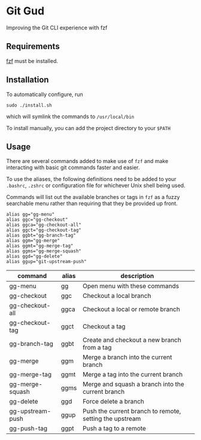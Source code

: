 # Git Gud

Improving the Git CLI experience with fzf

## Requirements

[fzf](https://github.com/junegunn/fzf) must be installed.

## Installation

To automatically configure, run

```
sudo ./install.sh
```

which will symlink the commands to `/usr/local/bin`

To install manually, you can add the project directory to your `$PATH`

## Usage

There are several commands added to make use of `fzf` and make interacting with basic git commands faster and easier.

To use the aliases, the following definitions need to be added to your `.bashrc`, `.zshrc` or configuration file for whichever Unix shell being used.

Commands will list out the available branches or tags in `fzf` as a fuzzy searchable menu rather than requiring that they be provided up front.

```
alias gg="gg-menu"
alias ggc="gg-checkout"
alias ggca="gg-checkout-all"
alias ggct="gg-checkout-tag"
alias ggbt="gg-branch-tag"
alias ggm="gg-merge"
alias ggmt="gg-merge-tag"
alias ggms="gg-merge-squash"
alias ggd="gg-delete"
alias ggup="git-upstream-push"
```

| command              | alias     | description                                              |
| -------------------- | --------- | -------------------------------------------------------- |
| gg-menu              | gg        | Open menu with these commands                            |
| gg-checkout          | ggc       | Checkout a local branch                                  |
| gg-checkout-all      | ggca      | Checkout a local or remote branch                        |
| gg-checkout-tag      | ggct      | Checkout a tag                                           |
| gg-branch-tag        | ggbt      | Create and checkout a new branch from a tag              |
| gg-merge             | ggm       | Merge a branch into the current branch                   |
| gg-merge-tag         | ggmt      | Merge a tag into the current branch                      |
| gg-merge-squash      | ggms      | Merge and squash a branch into the current branch        |
| gg-delete            | ggd       | Force delete a branch                                    |
| gg-upstream-push     | ggup      | Push the current branch to remote, setting the upstream  |
| gg-push-tag          | ggpt      | Push a tag to a remote                                   |
